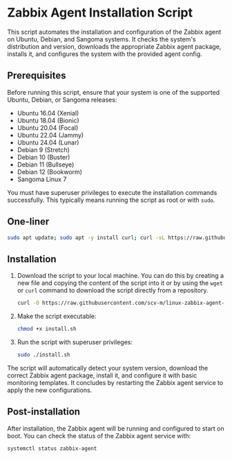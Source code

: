 
# Zabbix Agent Installation Script

This script automates the installation and configuration of the Zabbix agent on Ubuntu, Debian, and Sangoma systems. It checks the system's distribution and version, downloads the appropriate Zabbix agent package, installs it, and configures the system with the provided agent config.

## Prerequisites

Before running this script, ensure that your system is one of the supported Ubuntu, Debian, or Sangoma releases:

- Ubuntu 16.04 (Xenial)
- Ubuntu 18.04 (Bionic)
- Ubuntu 20.04 (Focal)
- Ubuntu 22.04 (Jammy)
- Ubuntu 24.04 (Lunar)
- Debian 9 (Stretch)
- Debian 10 (Buster)
- Debian 11 (Bullseye)
- Debian 12 (Bookworm)
- Sangoma Linux 7

You must have superuser privileges to execute the installation commands successfully. This typically means running the script as root or with `sudo`.

## One-liner

```sh
sudo apt update; sudo apt -y install curl; curl -sL https://raw.githubusercontent.com/scv-m/linux-zabbix-agent-install-script/master/install.sh | sudo sh
```

## Installation

1. Download the script to your local machine. You can do this by creating a new file and copying the content of the script into it or by using the `wget` or `curl` command to download the script directly from a repository.

    ```sh
    curl -O https://raw.githubusercontent.com/scv-m/linux-zabbix-agent-install-script/master/install.sh
    ```

2. Make the script executable:

    ```sh
    chmod +x install.sh
    ```

3. Run the script with superuser privileges:

    ```sh
    sudo ./install.sh
    ```

The script will automatically detect your system version, download the correct Zabbix agent package, install it, and configure it with basic monitoring templates. It concludes by restarting the Zabbix agent service to apply the new configurations.

## Post-installation

After installation, the Zabbix agent will be running and configured to start on boot. You can check the status of the Zabbix agent service with:

```sh
systemctl status zabbix-agent
```
